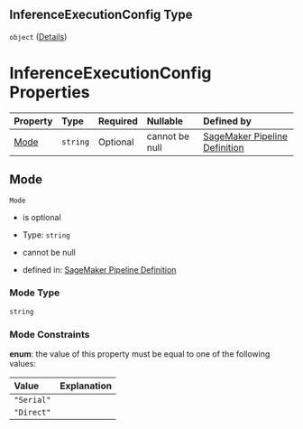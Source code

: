 ## InferenceExecutionConfig Type

`object` ([Details](pipeline-definition-definitions-createmodelstep-properties-arguments-properties-inferenceexecutionconfig.md))

# InferenceExecutionConfig Properties

| Property      | Type     | Required | Nullable       | Defined by                                                                                                                                                                                                                                                                                                                                                             |
| :------------ | :------- | :------- | :------------- | :--------------------------------------------------------------------------------------------------------------------------------------------------------------------------------------------------------------------------------------------------------------------------------------------------------------------------------------------------------------------- |
| [Mode](#mode) | `string` | Optional | cannot be null | [SageMaker Pipeline Definition](pipeline-definition-definitions-createmodelstep-properties-arguments-properties-inferenceexecutionconfig-properties-mode.md "https://github.com/jerrypeng7773/sagemaker-model-building-pipeline-definition-JSON-schema/schema/#/definitions/CreateModelStep/properties/Arguments/properties/InferenceExecutionConfig/properties/Mode") |

## Mode



`Mode`

*   is optional

*   Type: `string`

*   cannot be null

*   defined in: [SageMaker Pipeline Definition](pipeline-definition-definitions-createmodelstep-properties-arguments-properties-inferenceexecutionconfig-properties-mode.md "https://github.com/jerrypeng7773/sagemaker-model-building-pipeline-definition-JSON-schema/schema/#/definitions/CreateModelStep/properties/Arguments/properties/InferenceExecutionConfig/properties/Mode")

### Mode Type

`string`

### Mode Constraints

**enum**: the value of this property must be equal to one of the following values:

| Value      | Explanation |
| :--------- | :---------- |
| `"Serial"` |             |
| `"Direct"` |             |
